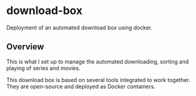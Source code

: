 # download-box

Deployment of an automated download box using docker.

## Overview

This is what I set up to manage the automated downloading, sorting and playing of series and movies.

This download box is based on several tools integrated to work together. They are open-source and deployed as Docker containers.

